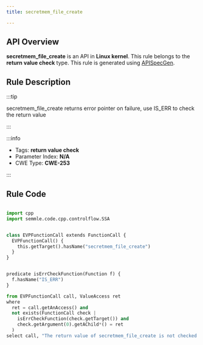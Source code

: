 ```yaml
---
title: secretmem_file_create

---
```



## API Overview
**secretmem_file_create** is an API in **Linux kernel**. This rule belongs to the **return value check** type. This rule is generated using [APISpecGen](../../tools/APISpecGen).
## Rule Description

:::tip

secretmem_file_create returns error pointer on failure, use IS_ERR to check the return value

:::

:::info

- Tags: **return value check**
- Parameter Index: **N/A**
- CWE Type: **CWE-253**

:::

## Rule Code
```python

import cpp
import semmle.code.cpp.controlflow.SSA


class EVPFunctionCall extends FunctionCall {
  EVPFunctionCall() {
    this.getTarget().hasName("secretmem_file_create")
  }
}


predicate isErrCheckFunction(Function f) {
  f.hasName("IS_ERR") 
}

from EVPFunctionCall call, ValueAccess ret
where
  ret = call.getAnAccess() and
  not exists(FunctionCall check |
    isErrCheckFunction(check.getTarget()) and
    check.getArgument(0).getAChild*() = ret
  )
select call, "The return value of secretmem_file_create is not checked with IS_ERR."
    
```